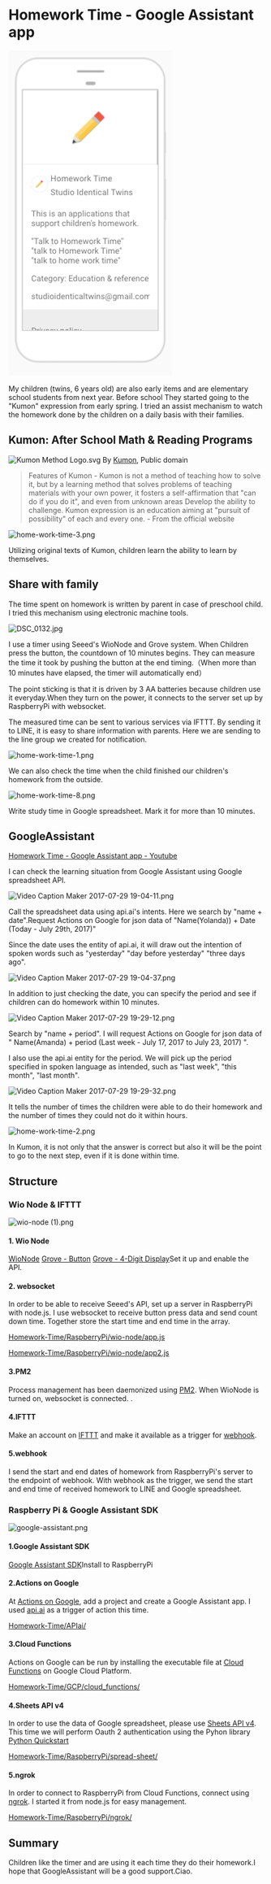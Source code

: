 # Homework Time - Google Assistant app

![logo](https://github.com/PonDad/Homework-Time/blob/master/img/ActionsonGoogle.png)

My children (twins, 6 years old) are also early items and are elementary school students from next year. Before school They started going to the "Kumon" expression from early spring. I tried an assist mechanism to watch the homework done by the children on a daily basis with their families.

## Kumon: After School Math & Reading Programs

![Kumon Method Logo.svg](https://upload.wikimedia.org/wikipedia/commons/thumb/8/82/Kumon_Method_Logo.svg/1200px-Kumon_Method_Logo.svg.png)
By [Kumon](http://www.kumon.com/), Public domain

> Features of Kumon - Kumon is not a method of teaching how to solve it, but by a learning method that solves problems of teaching materials with your own power, it fosters a self-affirmation that "can do if you do it", and even from unknown areas Develop the ability to challenge. Kumon expression is an education aiming at "pursuit of possibility" of each and every one. - From the official website

![home-work-time-3.png](https://qiita-image-store.s3.amazonaws.com/0/47128/41d6016c-d714-6cc4-850c-2e2ed1d11041.png)

Utilizing original texts of Kumon, children learn the ability to learn by themselves.

## Share with family

The time spent on homework is written by parent in case of preschool child. I tried this mechanism using electronic machine tools.

![DSC_0132.jpg](https://qiita-image-store.s3.amazonaws.com/0/47128/ea0f38d5-45d4-91c5-1f00-651ea8a0d036.jpeg)

I use a timer using Seeed's WioNode and Grove system. When Children press the button, the countdown of 10 minutes begins. They can measure the time it took by pushing the button at the end timing.（When more than 10 minutes have elapsed, the timer will automatically end）

The point sticking is that it is driven by 3 AA batteries because children use it everyday.When they turn on the power, it connects to the server set up by RaspberryPi with websocket.

The measured time can be sent to various services via IFTTT. By sending it to LINE, it is easy to share information with parents. Here we are sending to the line group we created for notification.

![home-work-time-1.png](https://qiita-image-store.s3.amazonaws.com/0/47128/a7fefdb5-b8f8-a81b-119b-227773c99afe.png)

We can also check the time when the child finished our children's homework from the outside.

![home-work-time-8.png](https://qiita-image-store.s3.amazonaws.com/0/47128/ca3492ce-343c-fbdb-cab4-fb4439823a33.png)


Write study time in Google spreadsheet. Mark it for more than 10 minutes.

## GoogleAssistant

[Homework Time - Google Assistant app - Youtube](https://www.youtube.com/watch?v=tJtANzVOpB8)

I can check the learning situation from Google Assistant using Google spreadsheet API.

![Video Caption Maker 2017-07-29 19-04-11.png](https://qiita-image-store.s3.amazonaws.com/0/47128/f01e4750-3b17-ad21-c085-f2fb84b02617.png)

Call the spreadsheet data using api.ai's intents. Here we search by "name + date".Request Actions on Google for json data of "Name(Yolanda)) + Date (Today - July 29th, 2017)"

Since the date uses the entity of api.ai, it will draw out the intention of spoken words such as "yesterday" "day before yesterday" "three days ago".

![Video Caption Maker 2017-07-29 19-04-37.png](https://qiita-image-store.s3.amazonaws.com/0/47128/51617da5-d7f7-c595-bbbf-d98f9ee9518e.png)

In addition to just checking the date, you can specify the period and see if children can do homework within 10 minutes.

![Video Caption Maker 2017-07-29 19-29-12.png](https://qiita-image-store.s3.amazonaws.com/0/47128/638fcaf3-6ee9-2189-c7a9-ba10105b0d1e.png)

Search by "name + period". I will request Actions on Google for json data of "  Name(Amanda) + period (Last week - July 17, 2017 to July 23, 2017) ".

I also use the api.ai entity for the period. We will pick up the period specified in spoken language as intended, such as "last week", "this month", "last month".

![Video Caption Maker 2017-07-29 19-29-32.png](https://qiita-image-store.s3.amazonaws.com/0/47128/653af972-075e-4d8e-dbe7-6c15f8eb971a.png)

It tells the number of times the children were able to do their homework and the number of times they could not do it within hours.

![home-work-time-2.png](https://qiita-image-store.s3.amazonaws.com/0/47128/9422b34e-3d73-5d54-3244-5f7be3c51686.png)

In Kumon, it is not only that the answer is correct but also it will be the point to go to the next step, even if it is done within time.

## Structure

### Wio Node & IFTTT

![wio-node (1).png](https://qiita-image-store.s3.amazonaws.com/0/47128/bcb65a49-82da-6147-ba9f-484e97236e3e.png)

#### 1. Wio Node
[WioNode](http://wiki.seeed.cc/Wio_Node/) [Grove - Button](http://wiki.seeed.cc/Grove-Button/) [Grove - 4-Digit Display](http://wiki.seeed.cc/Grove-4-Digit_Display/)Set it up and enable the API.

#### 2. websocket
In order to be able to receive Seeed's API, set up a server in RaspberryPi with node.js. I use websocket to receive button press data and send count down time. Together store the start time and end time in the array.

[Homework-Time/RaspberryPi/wio-node/app.js](https://github.com/PonDad/Homework-Time/blob/master/RaspberryPi/wio-node/app.js)

[Homework-Time/RaspberryPi/wio-node/app2.js](https://github.com/PonDad/Homework-Time/blob/master/RaspberryPi/wio-node/app2.js)

#### 3.PM2
Process management has been daemonized using [PM2](http://pm2.keymetrics.io/). When WioNode is turned on, websocket is connected. .

#### 4.IFTTT
Make an account on [IFTTT](https://ifttt.com/discover) and make it available as a trigger for [webhook](https://ifttt.com/maker_webhooks).

#### 5.webhook
I send the start and end dates of homework from RaspberryPi's server to the endpoint of webhook. With webhook as the trigger, we send the start and end time of received homework to LINE and Google spreadsheet.



### Raspberry Pi & Google Assistant SDK

![google-assistant.png](https://qiita-image-store.s3.amazonaws.com/0/47128/63ef4e98-99aa-452e-ee0c-5f1bc449ad66.png)

#### 1.Google Assistant SDK
[Google Assistant SDK](https://developers.google.com/assistant/sdk/)Install to RaspberryPi

#### 2.Actions on Google
At [Actions on Google](https://developers.google.com/actions/), add a project and create a Google Assistant app. I used [api.ai](https://api.ai/) as a trigger of action this time.

[Homework-Time/APIai/](https://github.com/PonDad/Homework-Time/tree/master/APIai)

#### 3.Cloud Functions
Actions on Google can be run by installing the executable file at [Cloud Functions](https://cloud.google.com/functions/?hl=en) on Google Cloud Platform.

[Homework-Time/GCP/cloud_functions/](https://github.com/PonDad/Homework-Time/tree/master/GCP/cloud_functions)

#### 4.Sheets API v4
In order to use the data of Google spreadsheet, please use [Sheets API v4](https://developers.google.com/sheets/api/?hl=en). This time we will perform Oauth 2 authentication using the Pyhon library [Python Quickstart](https://developers.google.com/sheets/api/quickstart/python)

[Homework-Time/RaspberryPi/spread-sheet/](https://github.com/PonDad/Homework-Time/tree/master/RaspberryPi/spread-sheet)

#### 5.ngrok
In order to connect to RaspberryPi from Cloud Functions, connect using [ngrok](https://ngrok.com/). I started it from node.js for easy management.

[Homework-Time/RaspberryPi/ngrok/](https://github.com/PonDad/Homework-Time/tree/master/RaspberryPi/ngrok)


## Summary

Children like the timer and are using it each time they do their homework.I hope that GoogleAssistant will be a good support.Ciao.
